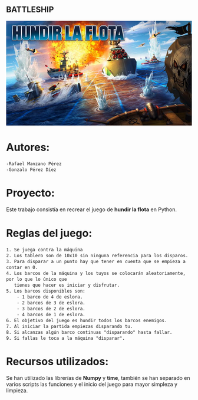## BATTLESHIP

![img](./img/hundir-la-flota-juego-de-mesa.jpg)

# Autores:
    -Rafael Manzano Pérez
    -Gonzalo Pérez Díez

# Proyecto:

Este trabajo consistía en recrear el juego de **hundir la flota** en Python.

# Reglas del juego:

    1. Se juega contra la máquina
    2. Los tablero son de 10x10 sin ninguna referencia para los disparos.
    3. Para disparar a un punto hay que tener en cuenta que se empieza a contar en 0.
    4. Los barcos de la máquina y los tuyos se colocarán aleatoriamente, por lo que lo único que
       tienes que hacer es iniciar y disfrutar.
    5. Los barcos disponibles son:
        - 1 barco de 4 de eslora.
        - 2 barcos de 3 de eslora.
        - 3 barcos de 2 de eslora.
        - 4 barcos de 1 de eslora.
    6. El objetivo del juego es hundir todos los barcos enemigos.
    7. Al iniciar la partida empiezas disparando tu.
    8. Si alcanzas algún barco continuas "disparando" hasta fallar.
    9. Si fallas le toca a la máquina "disparar".

# Recursos utilizados:

Se han utilizado las librerías de **Numpy** y **time**, también se han separado en varios scripts
las funciones y el inicio del juego para mayor simpleza y limpieza.
